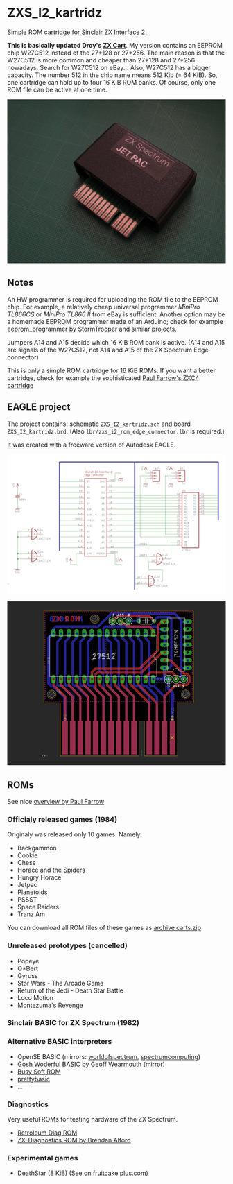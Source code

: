 # ZXS_I2_kartridz

Simple ROM cartridge for [Sinclair ZX Interface 2](https://en.wikipedia.org/wiki/ZX_Interface_2).

**This is basically updated Droy's [ZX Cart](http://trastero.speccy.org/cosas/droy/cartuchos/cartuchos_s.htm)**. My version contains an EEPROM chip W27C512 instead of the 27\*128 or 27\*256. The main reason is that the W27C512 is more common and cheaper than 27\*128 and 27\*256 nowadays. Search for W27C512 on eBay... Also, W27C512 has a bigger capacity. The number 512 in the chip name means 512 Kib (= 64 KiB). So, one cartridge can hold up to four 16 KiB ROM banks. Of course, only one ROM file can be active at one time.  

![photo_with_case](images/ZXS_I2_kartridz_photo_w_case.jpg)

## Notes 

An HW programmer is required for uploading the ROM file to the EEPROM chip. For example, a relatively cheap universal programmer *MiniPro TL866CS* or *MiniPro TL866 II* from eBay is sufficient. Another option may be a homemade EEPROM programmer made of an Arduino; check for example [eeprom_programmer by StormTrooper](https://github.com/StormTrooper/eeprom_programmer) and similar projects.

Jumpers A14 and A15 decide which 16 KiB ROM bank is active. (A14 and A15 are signals of the W27C512, not A14 and A15 of the ZX Spectrum Edge connector)

This is only a simple ROM cartridge for 16 KiB ROMs. If you want a better cartridge, check for example the sophisticated [Paul Farrow's ZXC4 cartridge](http://www.fruitcake.plus.com/Sinclair/Interface2/Cartridges/Interface2_RC_ZXC4.htm)


## EAGLE project

The project contains: schematic ``ZXS_I2_kartridz.sch`` and board ``ZXS_I2_kartridz.brd``. (Also ``lbr/zxs_i2_rom_edge_connector.lbr`` is required.)

It was created with a freeware version of Autodesk EAGLE.

![screenshot-schematic](images/ZXS_I2_kartridz_27512_schematic.png)

![screenshot-pcb](images/ZXS_I2_kartridz_27512_pcb.png)



## ROMs

See nice [overview by Paul Farrow](http://www.fruitcake.plus.com/Sinclair/Interface2/Cartridges/Interface2_RC_Cartridges.htm)

### Officialy released games (1984)

Originaly was released only 10 games. Namely:

- Backgammon
- Cookie
- Chess
- Horace and the Spiders
- Hungry Horace
- Jetpac
- Planetoids
- PSSST
- Space Raiders
- Tranz Am

You can download all ROM files of these games as [archive carts.zip](http://trastero.speccy.org/cosas/droy/cartuchos/carts.zip)


### Unreleased prototypes (cancelled)

- Popeye
- Q*Bert
- Gyruss
- Star Wars - The Arcade Game
- Return of the Jedi - Death Star Battle
- Loco Motion
- Montezuma's Revenge


### Sinclair BASIC for ZX Spectrum (1982) 


### Alternative BASIC interpreters

- OpenSE BASIC (mirrors: [worldofspectrum](https://worldofspectrum.org/archive/software/utilities/opense-basic-andrew-s-owen), [spectrumcomputing](https://spectrumcomputing.co.uk/entry/27510/ZX-Spectrum/OpenSE_BASIC))
- Gosh Woderful BASIC by Geoff Wearmouth ([mirror](https://8bit.yarek.pl/upgrade/zx.roms/gw03.zip))
- [Busy Soft ROM](https://busy.speccy.cz/tvorba/zxromky.htm)
- [prettybasic](https://github.com/reclaimed/prettybasic)
- ...


### Diagnostics 

Very useful ROMs for testing hardware of the ZX Spectrum.

- [Retroleum Diag ROM](http://blog.retroleum.co.uk/smart.zip) 
- [ZX-Diagnostics ROM by Brendan Alford](https://github.com/brendanalford/zx-diagnostics/releases)


### Experimental games

- DeathStar (8 KiB) (See [on fruitcake.plus.com](http://www.fruitcake.plus.com/Sinclair/Interface2/Cartridges/Interface2_RC_New_3rdParty_DeathStar.htm))





